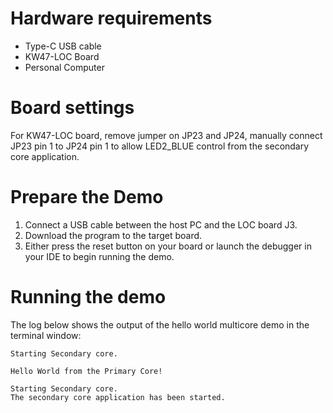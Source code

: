 Hardware requirements
=====================
- Type-C USB cable
- KW47-LOC Board
- Personal Computer

Board settings
==============
For KW47-LOC board, remove jumper on JP23 and JP24, manually connect JP23 pin 1 to JP24 pin 1
to allow LED2_BLUE control from the secondary core application.

Prepare the Demo
================
1. Connect a USB cable between the host PC and the LOC board J3.
2. Download the program to the target board.
3. Either press the reset button on your board or launch the debugger in your IDE to begin running the demo.

Running the demo
================
The log below shows the output of the hello world multicore demo in the terminal window:
~~~~~~~~~~~~~~~~~~~~~~~~~~~~~~~~~~~
Starting Secondary core.

Hello World from the Primary Core!

Starting Secondary core.
The secondary core application has been started.

~~~~~~~~~~~~~~~~~~~~~~~~~~~~~~~~~~~
